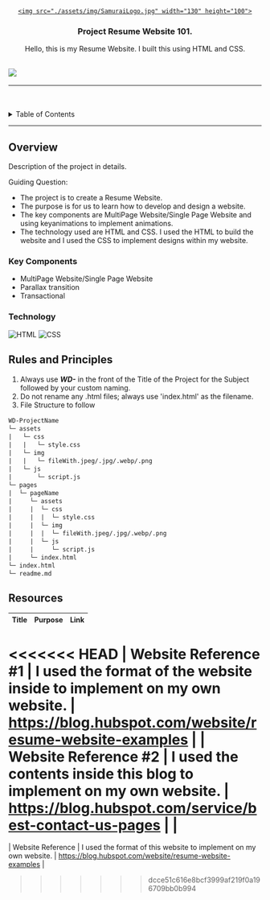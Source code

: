 <a name="readme-top">

<br/>

<br />
<div align="center">
  <a href="https://github.com/soracutez">
  <!-- TODO: If you want to add logo or banner you can add it here -->

    <img src="./assets/img/SamuraiLogo.jpg" width="130" height="100">

  </a>
<!-- TODO: Change Title to the name of the title of your Project -->
  <h3 align="center">Project Resume Website 101.</h3>
</div>
<!-- TODO: Make a short description -->
<div align="center">
  Hello, this is my Resume Website. I built this using HTML and CSS.
</div>

<br />

<!-- TODO: Change the zyx-0314 into your github username  -->
<!-- TODO: Change the WD-Template-Project into the same name of your folder -->
![](https://visit-counter.vercel.app/counter.png?page=soracutez/WD-TC03-MERCADO-GERALD)

---

<br />
<br />

<!-- TODO: If you want to add more layers for your readme -->
<details>
  <summary>Table of Contents</summary>
  <ol>
    <li>
      <a href="#overview">Overview</a>
      <ol>
        <li>
          <a href="#key-components">Key Components</a>
        </li>
        <li>
          <a href="#technology">Technology</a>
        </li>
      </ol>
    </li>
    <li>
      <a href="#rules-and-principles">Rules and Principles</a>
    </li>
    <li>
      <a href="#resources">Resources</a>
    </li>
  </ol>
</details>

---

## Overview

<!-- TODO: To be changed -->
<!-- The following are just sample -->
Description of the project in details.

Guiding Question:
- The project is to create a Resume Website.
- The purpose is for us to learn how to develop and design a website.
- The key components are MultiPage Website/Single Page Website and using keyanimations to implement animations.
- The technology used are HTML and CSS. I used the HTML to build the website and I used the CSS to implement designs within my website.

### Key Components
<!-- TODO: List of Key Components -->
<!-- The following are just sample -->
- MultiPage Website/Single Page Website
- Parallax transition
- Transactional

### Technology
<!-- TODO: List of Technology Used -->
![HTML](https://img.shields.io/badge/HTML-E34F26?style=for-the-badge&logo=html5&logoColor=white)
![CSS](https://img.shields.io/badge/CSS-1572B6?style=for-the-badge&logo=css3&logoColor=white)

## Rules and Principles
1. Always use ***WD-*** in the front of the Title of the Project for the Subject followed by your custom naming.
2. Do not rename any .html files; always use 'index.html' as the filename.
3. File Structure to follow

```
WD-ProjectName
└─ assets
|   └─ css
|   |   └─ style.css
|   └─ img
|   |   └─ fileWith.jpeg/.jpg/.webp/.png
|   └─ js
|       └─ script.js
└─ pages
|  └─ pageName
|     └─ assets
|     |  └─ css
|     |  |  └─ style.css
|     |  └─ img
|     |  |  └─ fileWith.jpeg/.jpg/.webp/.png
|     |  └─ js
|     |     └─ script.js
|     └─ index.html
└─ index.html
└─ readme.md
```

## Resources

<!-- TODO: Add References -->
| Title | Purpose | Link |
|-|-|-|
<<<<<<< HEAD
| Website Reference #1 | I used the format of the website inside to implement on my own website. | https://blog.hubspot.com/website/resume-website-examples |
| Website Reference #2 | I used the contents inside this blog to implement on my own website. | https://blog.hubspot.com/service/best-contact-us-pages |
|
=======
| Website Reference | I used the format of this website to implement on my own website. | https://blog.hubspot.com/website/resume-website-examples |
>>>>>>> dcce51c616e8bcf3999af219f0a196709bb0b994
